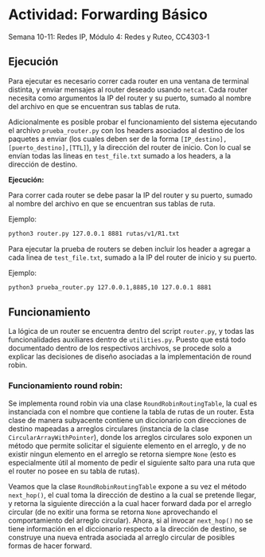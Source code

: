 # Actividad: Forwarding Básico

Semana 10-11: Redes IP, Módulo 4: Redes y Ruteo, CC4303-1

## Ejecución

Para ejecutar es necesario correr cada router en una ventana de terminal distinta, y enviar mensajes al router deseado usando `netcat`.
Cada router necesita como argumentos la IP del router y su puerto, sumado al nombre del archivo en que se encuentran sus tablas de ruta.

Adicionalmente es posible probar el funcionamiento del sistema ejecutando el archivo `prueba_router.py` con los headers asociados al destino de los paquetes a enviar (los cuales deben ser de la forma `[IP_destino],[puerto_destino],[TTL]`), y la dirección del router de inicio. Con lo cual se envían todas las lineas en `test_file.txt` sumado a los headers, a la dirección de destino.

**Ejecución:**

Para correr cada router se debe pasar la IP del router y su puerto, sumado al nombre del archivo en que se encuentran sus tablas de ruta.

Ejemplo:

```bash
python3 router.py 127.0.0.1 8881 rutas/v1/R1.txt
```
Para ejecutar la prueba de routers se deben incluir los header a agregar a cada linea de `test_file.txt`, sumado a la IP del router de inicio y su puerto.

Ejemplo:

```bash
python3 prueba_router.py 127.0.0.1,8885,10 127.0.0.1 8881
```

## Funcionamiento

La lógica de un router se encuentra dentro del script `router.py`, y todas las funcionalidades auxiliares dentro de `utilities.py`. Puesto que está todo documentado dentro de los respectivos archivos, se procede solo a explicar las decisiones de diseño asociadas a la implementación de round robin.

### Funcionamiento round robin:

Se implementa round robin via una clase `RoundRobinRoutingTable`, la cual es instanciada con el nombre que contiene la tabla de rutas de un router. Esta clase de manera subyacente contiene un diccionario con direcciones de destino mapeadas a arreglos circulares (instancia de la clase `CircularArrayWithPointer`), donde los arreglos circulares solo exponen un método que permite solicitar el siguiente elemento en el arreglo, y de no existir ningun elemento en el arreglo se retorna siempre `None` (esto es especialmente útil al momento de pedir el siguiente salto para una ruta que el router no posee en su tabla de rutas).

Veamos que la clase `RoundRobinRoutingTable` expone a su vez el método `next_hop()`, el cual toma la dirección de destino a la cual se pretende llegar, y retorna la siguiente dirección a la cual hacer forward dada por el arreglo circular (de no exitir una forma se retorna `None` aprovechando el comportamiento del arreglo circular). Ahora, si al invocar `next_hop()` no se tiene información en el diccionario respecto a la dirección de destino, se construye una nueva entrada asociada al arreglo circular de posibles formas de hacer forward.
